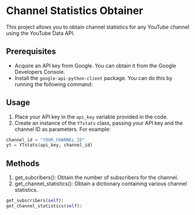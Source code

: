 # Channel Statistics Obtainer

This project allows you to obtain channel statistics for any YouTube channel using the YouTube Data API.

## Prerequisites

- Acquire an API key from Google. You can obtain it from the Google Developers Console.
- Install the `google-api-python-client` package. You can do this by running the following command:

## Usage

1. Place your API key in the `api_key` variable provided in the code.
2. Create an instance of the `YTstats` class, passing your API key and the channel ID as parameters. For example:

```python
channel_id = "YOUR_CHANNEL_ID"
yt = YTstats(api_key, channel_id)
```
## Methods
1. get_subcribers(): Obtain the number of subscribers for the channel.
2. get_channel_statistics(): Obtain a dictionary containing various channel statistics.
```python
get_subscribers(self):
get_channel_statistics(self):
```